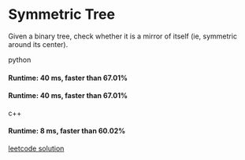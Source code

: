 # Symmetric Tree

Given a binary tree, check whether it is a mirror of itself (ie, symmetric around its center).

python

#### Runtime: 40 ms, faster than 67.01%
#### Runtime: 40 ms, faster than 67.01% 

c++

#### Runtime: 8 ms, faster than 60.02%


[leetcode solution](https://leetcode.com/problems/symmetric-tree/solution/)
